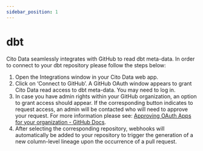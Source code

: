 ```yaml
---
sidebar_position: 1
---
```


# dbt

Cito Data seamlessly integrates with GitHub to read dbt meta-data. In order to connect to your dbt repository please follow the steps below:
1. Open the Integrations window in your Cito Data web app.
2. Click on ‘Connect to GitHub’. A GitHub OAuth window appears to grant Cito Data read access to dbt meta-data. You may need to log in.
3. In case you have admin rights within your GitHub organization, an option to grant access should appear. If the corresponding button indicates to request access, an admin will be contacted who will need to approve your request. For more information please see:  [Approving OAuth Apps for your organization - GitHub Docs](https://docs.github.com/en/organizations/restricting-access-to-your-organizations-data/approving-oauth-apps-for-your-organization).
4. After selecting the corresponding repository, webhooks will automatically be added to your repository to trigger the generation of a new column-level lineage upon the occurrence of a pull request.

